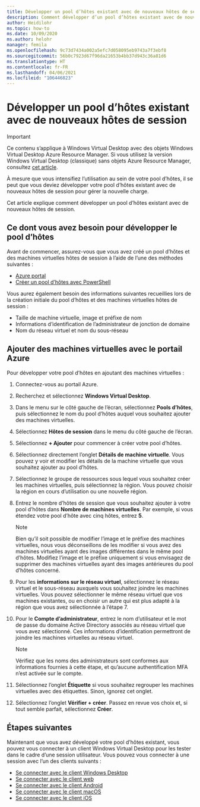 ```yaml
---
title: Développer un pool d’hôtes existant avec de nouveaux hôtes de session – Azure
description: Comment développer d’un pool d’hôtes existant avec de nouveaux hôtes de session dans Windows Virtual Desktop.
author: Heidilohr
ms.topic: how-to
ms.date: 10/09/2020
ms.author: helohr
manager: femila
ms.openlocfilehash: 9c73d7434a002a5efc7d058095eb9743a7f3ebf8
ms.sourcegitcommit: 56b0c7923d67f96da21653b4bb37d943c36a81d6
ms.translationtype: HT
ms.contentlocale: fr-FR
ms.lasthandoff: 04/06/2021
ms.locfileid: "106446823"
---
```

# <a name="expand-an-existing-host-pool-with-new-session-hosts"></a>Développer un pool d’hôtes existant avec de nouveaux hôtes de session

>[!IMPORTANT]
>Ce contenu s’applique à Windows Virtual Desktop avec des objets Windows Virtual Desktop Azure Resource Manager. Si vous utilisez la version Windows Virtual Desktop (classique) sans objets Azure Resource Manager, consultez [cet article](./virtual-desktop-fall-2019/expand-existing-host-pool-2019.md).

À mesure que vous intensifiez l’utilisation au sein de votre pool d’hôtes, il se peut que vous deviez développer votre pool d’hôtes existant avec de nouveaux hôtes de session pour gérer la nouvelle charge.

Cet article explique comment développer un pool d’hôtes existant avec de nouveaux hôtes de session.

## <a name="what-you-need-to-expand-the-host-pool"></a>Ce dont vous avez besoin pour développer le pool d’hôtes

Avant de commencer, assurez-vous que vous avez créé un pool d’hôtes et des machines virtuelles hôtes de session à l’aide de l’une des méthodes suivantes :

- [Azure portal](./create-host-pools-azure-marketplace.md)
- [Créer un pool d’hôtes avec PowerShell](./create-host-pools-powershell.md)

Vous aurez également besoin des informations suivantes recueillies lors de la création initiale du pool d’hôtes et des machines virtuelles hôtes de session :

- Taille de machine virtuelle, image et préfixe de nom
- Informations d’identification de l’administrateur de jonction de domaine
- Nom du réseau virtuel et nom du sous-réseau

## <a name="add-virtual-machines-with-the-azure-portal"></a>Ajouter des machines virtuelles avec le portail Azure

Pour développer votre pool d’hôtes en ajoutant des machines virtuelles :

1. Connectez-vous au portail Azure.

2. Recherchez et sélectionnez **Windows Virtual Desktop**.

3. Dans le menu sur le côté gauche de l’écran, sélectionnez **Pools d’hôtes**, puis sélectionnez le nom du pool d’hôtes auquel vous souhaitez ajouter des machines virtuelles.

4. Sélectionnez **Hôtes de session** dans le menu du côté gauche de l’écran.

5. Sélectionnez **+ Ajouter** pour commencer à créer votre pool d’hôtes.

6. Sélectionnez directement l’onglet **Détails de machine virtuelle**. Vous pouvez y voir et modifier les détails de la machine virtuelle que vous souhaitez ajouter au pool d’hôtes.

7. Sélectionnez le groupe de ressources sous lequel vous souhaitez créer les machines virtuelles, puis sélectionnez la région. Vous pouvez choisir la région en cours d’utilisation ou une nouvelle région.

8. Entrez le nombre d’hôtes de session que vous souhaitez ajouter à votre pool d’hôtes dans **Nombre de machines virtuelles**. Par exemple, si vous étendez votre pool d’hôte avec cinq hôtes, entrez **5**.

    >[!NOTE]
    >Bien qu’il soit possible de modifier l’image et le préfixe des machines virtuelles, nous vous déconseillons de les modifier si vous avez des machines virtuelles ayant des images différentes dans le même pool d’hôtes. Modifiez l’image et le préfixe uniquement si vous envisagez de supprimer des machines virtuelles ayant des images antérieures du pool d’hôtes concerné.

9. Pour les **informations sur le réseau virtuel**, sélectionnez le réseau virtuel et le sous-réseau auxquels vous souhaitez joindre les machines virtuelles. Vous pouvez sélectionner le même réseau virtuel que vos machines existantes, ou en choisir un autre qui est plus adapté à la région que vous avez sélectionnée à l’étape 7.

10. Pour le **Compte d’administrateur**, entrez le nom d’utilisateur et le mot de passe du domaine Active Directory associés au réseau virtuel que vous avez sélectionné. Ces informations d’identification permettront de joindre les machines virtuelles au réseau virtuel.

      >[!NOTE]
      >Vérifiez que les noms des administrateurs sont conformes aux informations fournies à cette étape, et qu’aucune authentification MFA n’est activée sur le compte.

11. Sélectionnez l’onglet **Étiquette** si vous souhaitez regrouper les machines virtuelles avec des étiquettes. Sinon, ignorez cet onglet.

12. Sélectionnez l’onglet **Vérifier + créer**. Passez en revue vos choix et, si tout semble parfait, sélectionnez **Créer**.

## <a name="next-steps"></a>Étapes suivantes

Maintenant que vous avez développé votre pool d’hôtes existant, vous pouvez vous connecter à un client Windows Virtual Desktop pour les tester dans le cadre d’une session utilisateur. Vous pouvez vous connecter à une session avec l’un des clients suivants :

- [Se connecter avec le client Windows Desktop](./connect-windows-7-10.md)
- [Se connecter avec le client web](./connect-web.md)
- [Se connecter avec le client Android](./connect-android.md)
- [Se connecter avec le client macOS](./connect-macos.md)
- [Se connecter avec le client iOS](./connect-ios.md)
